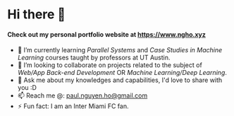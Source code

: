 # Hi there 👋

#### Check out my personal portfolio website at https://www.ngho.xyz

- 🌱 I’m currently learning _Parallel Systems_ and _Case Studies in Machine Learning_ courses taught by professors at UT Austin.
- 👯 I’m looking to collaborate on projects related to the subject of _Web/App Back-end Development_ OR _Machine Learning/Deep Learning_.
- 💬 Ask me about my knowledges and capabilities, I'd love to share with you :D
- 📫 Reach me @: paul.nguyen.ho@gmail.com
- ⚡ Fun fact: I am an Inter Miami FC fan.
